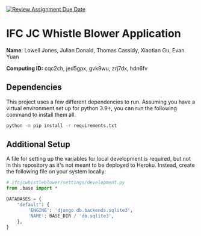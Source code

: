 [![Review Assignment Due Date](https://classroom.github.com/assets/deadline-readme-button-24ddc0f5d75046c5622901739e7c5dd533143b0c8e959d652212380cedb1ea36.svg)](https://classroom.github.com/a/qgEWmaMc)
# IFC JC Whistle Blower Application

__Name__: Lowell Jones, Julian Donald, Thomas Cassidy, Xiaotian Gu, Evan Yuan

__Computing ID:__ cqc2ch, jed5gpx, gvk9wu, zrj7dx, hdn6fv

## Dependencies

This project uses a few different dependencies to run. Assuming you have a virtual environment set up for python 3.9+, you can run the following command to install them all.

```sh
python -m pip install -r requirements.txt
```

## Additional Setup

A file for setting up the variables for local development is required, but not in this repository as it's not meant to be deployed to Heroku. Instead, create the following file on your system locally:

```python
# ifcjcwhistleblower/settings/development.py
from .base import *

DATABASES = {
    "default": {
        'ENGINE': 'django.db.backends.sqlite3',
        'NAME': BASE_DIR / 'db.sqlite3',
    },
}
```

